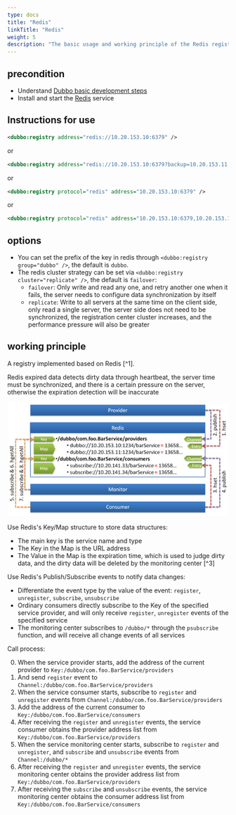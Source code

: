 ```yaml
---
type: docs
title: "Redis"
linkTitle: "Redis"
weight: 5
description: "The basic usage and working principle of the Redis registry."
---
```


## precondition
* Understand [Dubbo basic development steps](../../../quick-start/spring-boot/)
* Install and start the [Redis](http://redis.io) service

## Instructions for use

```xml
<dubbo:registry address="redis://10.20.153.10:6379" />
```

or

```xml
<dubbo:registry address="redis://10.20.153.10:6379?backup=10.20.153.11:6379,10.20.153.12:6379" />
```

or

```xml
<dubbo:registry protocol="redis" address="10.20.153.10:6379" />
```

or

```xml
<dubbo:registry protocol="redis" address="10.20.153.10:6379,10.20.153.11:6379,10.20.153.12:6379" />
```

## options

* You can set the prefix of the key in redis through `<dubbo:registry group="dubbo" />`, the default is `dubbo`.
* The redis cluster strategy can be set via `<dubbo:registry cluster="replicate" />`, the default is `failover`:
  * `failover`: Only write and read any one, and retry another one when it fails, the server needs to configure data synchronization by itself
  * `replicate`: Write to all servers at the same time on the client side, only read a single server, the server side does not need to be synchronized, the registration center cluster increases, and the performance pressure will also be greater


## working principle

A registry implemented based on Redis [^1].

Redis expired data detects dirty data through heartbeat, the server time must be synchronized, and there is a certain pressure on the server, otherwise the expiration detection will be inaccurate

![/user-guide/images/dubbo-redis-registry.jpg](/imgs/user/dubbo-redis-registry.jpg)

Use Redis's Key/Map structure to store data structures:

* The main key is the service name and type
* The Key in the Map is the URL address
* The Value in the Map is the expiration time, which is used to judge dirty data, and the dirty data will be deleted by the monitoring center [^3]

Use Redis's Publish/Subscribe events to notify data changes:

* Differentiate the event type by the value of the event: `register`, `unregister`, `subscribe`, `unsubscribe`
* Ordinary consumers directly subscribe to the Key of the specified service provider, and will only receive `register`, `unregister` events of the specified service
* The monitoring center subscribes to `/dubbo/*` through the `psubscribe` function, and will receive all change events of all services

Call process:

0. When the service provider starts, add the address of the current provider to `Key:/dubbo/com.foo.BarService/providers`
1. And send `register` event to `Channel:/dubbo/com.foo.BarService/providers`
2. When the service consumer starts, subscribe to `register` and `unregister` events from `Channel:/dubbo/com.foo.BarService/providers`
3. Add the address of the current consumer to `Key:/dubbo/com.foo.BarService/consumers`
4. After receiving the `register` and `unregister` events, the service consumer obtains the provider address list from `Key:/dubbo/com.foo.BarService/providers`
5. When the service monitoring center starts, subscribe to `register` and `unregister`, and `subscribe` and `unsubscribe` events from `Channel:/dubbo/*`
6. After receiving the `register` and `unregister` events, the service monitoring center obtains the provider address list from `Key:/dubbo/com.foo.BarService/providers`
7. After receiving the `subscribe` and `unsubscribe` events, the service monitoring center obtains the consumer address list from `Key:/dubbo/com.foo.BarService/consumers`